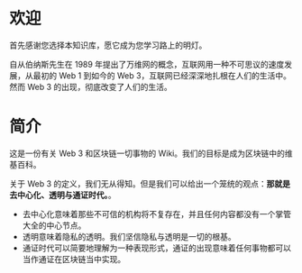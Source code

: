 # 欢迎
首先感谢您选择本知识库，愿它成为您学习路上的明灯。

自从伯纳斯先生在 1989 年提出了万维网的概念，互联网用一种不可思议的速度发展，从最初的 Web 1 到如今的 Web 3，互联网已经深深地扎根在人们的生活中。然而 Web 3 的出现，彻底改变了人们的生活。
# 简介
这是一份有关 Web 3 和区块链一切事物的 Wiki。我们的目标是成为区块链中的维基百科。

关于 Web 3 的定义，我们无从得知。但是我们可以给出一个笼统的观点：**那就是去中心化、透明与通证时代。**。
- 去中心化意味着那些不可信的机构将不复存在，并且任何内容都没有一个掌管大全的中心节点。
- 透明意味着隐私的透明。我们坚信隐私与透明是一切的根基。
- 通证时代可以简要地理解为一种表现形式，通证的出现意味着任何事物都可以当作通证在区块链当中实现。
